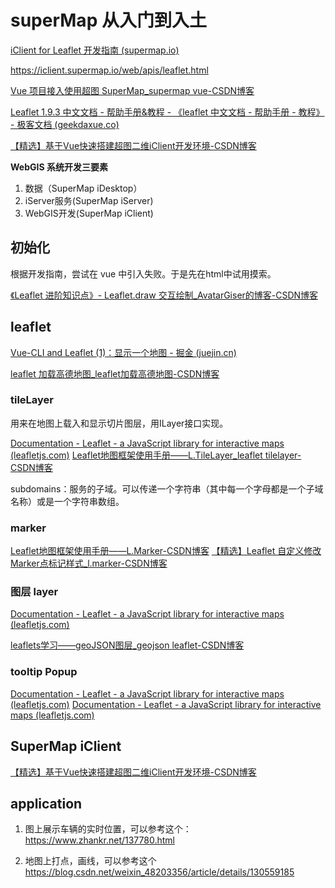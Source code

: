 
# superMap 从入门到入土

[iClient for Leaflet 开发指南 (supermap.io)](https://iclient.supermap.io/web/introduction/leafletDevelop.html)

https://iclient.supermap.io/web/apis/leaflet.html

[Vue 项目接入使用超图 SuperMap_supermap vue-CSDN博客](https://wjw1014.blog.csdn.net/article/details/121719996?spm=1001.2101.3001.6650.1&utm_medium=distribute.pc_relevant.none-task-blog-2%7Edefault%7ECTRLIST%7ERate-1-121719996-blog-123503149.235%5Ev38%5Epc_relevant_sort_base3&depth_1-utm_source=distribute.pc_relevant.none-task-blog-2%7Edefault%7ECTRLIST%7ERate-1-121719996-blog-123503149.235%5Ev38%5Epc_relevant_sort_base3&utm_relevant_index=2)

[Leaflet 1.9.3 中文文档 - 帮助手册&教程 - 《leaflet 中文文档 - 帮助手册 - 教程》 - 极客文档 (geekdaxue.co)](https://geekdaxue.co/read/leaflet-cn/v1.9.3-doc)

[【精选】基于Vue快速搭建超图二维iClient开发环境-CSDN博客](https://blog.csdn.net/supermapsupport/article/details/109294147)

**WebGIS 系统开发三要素**  
1. 数据（SuperMap iDesktop）
2. iServer服务(SuperMap iServer)
3. WebGIS开发(SuperMap iClient)


## 初始化

根据开发指南，尝试在 vue 中引入失败。于是先在html中试用摸索。

[《Leaflet 进阶知识点》- Leaflet.draw 交互绘制_AvatarGiser的博客-CSDN博客](https://blog.csdn.net/sinat_31213021/article/details/119735922)


## leaflet

[Vue-CLI and Leaflet (1)：显示一个地图 - 掘金 (juejin.cn)](https://juejin.cn/post/6844903830639869966?searchId=20231019093416544904481A4DE42A1C1B)


[leaflet 加载高德地图_leaflet加载高德地图-CSDN博客](https://blog.csdn.net/qq_37550440/article/details/120328413)

### tileLayer

用来在地图上载入和显示切片图层，用ILayer接口实现。

[Documentation - Leaflet - a JavaScript library for interactive maps (leafletjs.com)](https://leafletjs.com/reference.html#tilelayer)
[Leaflet地图框架使用手册——L.TileLayer_leaflet tilelayer-CSDN博客](https://blog.csdn.net/black2Girl/article/details/85264597)

subdomains：服务的子域。可以传递一个字符串（其中每一个字母都是一个子域名称）或是一个字符串数组。

### marker

[Leaflet地图框架使用手册——L.Marker-CSDN博客](https://blog.csdn.net/black2Girl/article/details/85264410)
[【精选】Leaflet 自定义修改Marker点标记样式_l.marker-CSDN博客](https://blog.csdn.net/ddxshf/article/details/111036397)

### 图层 layer

[Documentation - Leaflet - a JavaScript library for interactive maps (leafletjs.com)](https://leafletjs.com/reference.html#geojson)

[leaflets学习——geoJSON图层_geojson leaflet-CSDN博客](https://blog.csdn.net/qq_40821274/article/details/107354367)

###  tooltip Popup
[Documentation - Leaflet - a JavaScript library for interactive maps (leafletjs.com)](https://leafletjs.com/reference.html#popup)
[Documentation - Leaflet - a JavaScript library for interactive maps (leafletjs.com)](https://leafletjs.com/reference.html#tooltip)


## SuperMap iClient

[【精选】基于Vue快速搭建超图二维iClient开发环境-CSDN博客](https://blog.csdn.net/supermapsupport/article/details/109294147)

## application

1. 图上展示车辆的实时位置，可以参考这个：
https://www.zhankr.net/137780.html

2. 地图上打点，画线，可以参考这个
https://blog.csdn.net/weixin_48203356/article/details/130559185